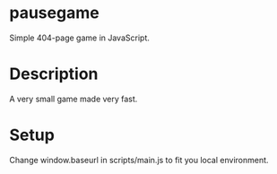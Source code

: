 # pausegame
Simple 404-page game in JavaScript.

# Description
A very small game made very fast.

# Setup
Change window.baseurl in scripts/main.js to fit you local environment.
